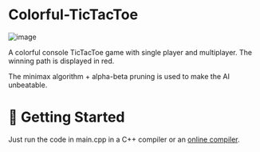 # Colorful-TicTacToe
![image](https://user-images.githubusercontent.com/65414576/155281497-ec19e859-4624-4e66-a1f9-0d7c0dc8f479.png)

A colorful console TicTacToe game with single player and multiplayer. The winning path is displayed in red.

The minimax algorithm + alpha-beta pruning is used to make the AI unbeatable.

# 🚀 Getting Started #
Just run the code in main.cpp in a C++ compiler or an [online compiler](https://www.onlinegdb.com/online_c++_compiler). 
